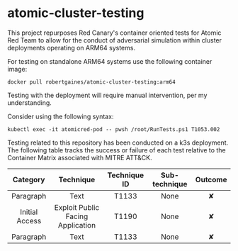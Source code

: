 # atomic-cluster-testing
This project repurposes Red Canary's container oriented tests for Atomic Red Team to allow for the conduct of adversarial simulation within cluster deployments operating on ARM64 systems.

For testing on standalone ARM64 systems use the following container image:

```
docker pull robertgaines/atomic-cluster-testing:arm64
```

Testing with the deployment will require manual intervention, per my understanding. 

Consider using the following syntax:

```
kubectl exec -it atomicred-pod -- pwsh /root/RunTests.ps1 T1053.002
```

Testing related to this repository has been conducted on a k3s deployment. The following table tracks the success or failure of each test relative to the Container Matrix associated with MITRE ATT&CK.

| Category       | Technique                         | Technique ID  | Sub-technique | Outcome  |
| :------:       | :--------:                        | :-----------: | :-----------: | :-----:  |
| Paragraph      | Text                              | T1133         | None          |    ✘     |
| Initial Access | Exploit Public Facing Application | T1190         | None          |    ✘     | 
| Paragraph      | Text                              | T1133         | None          |    ✘     |


